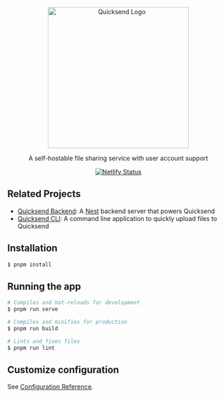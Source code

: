 <p align="center">
  <a href="https://github.com/quicksend" target="blank">
    <img src="https://raw.githubusercontent.com/quicksend/quicksend/master/src/assets/logo/vector/default-monochrome.svg" width="320" alt="Quicksend Logo" />
  </a>
</p>

<p align="center">A self-hostable file sharing service with user account support</p>

<p align="center">
  <a href="https://app.netlify.com/sites/quick-send/deploys">
    <img src="https://api.netlify.com/api/v1/badges/d88ee1ec-40b0-4a90-9265-7c50e3bb9c90/deploy-status" alt="Netlify Status">
  </a>
</p>
  

## Related Projects
- [Quicksend Backend](https://github.com/quicksend/backend): A [Nest](https://github.com/nestjs/nest) backend server that powers Quicksend
- [Quicksend CLI](https://github.com/quicksend/cli): A command line application to quickly upload files to Quicksend

## Installation

```bash
$ pnpm install
```

## Running the app

```bash
# Compiles and hot-reloads for development
$ pnpm run serve

# Compiles and minifies for production
$ pnpm run build

# Lints and fixes files
$ pnpm run lint
```

## Customize configuration
See [Configuration Reference](https://cli.vuejs.org/config/).
